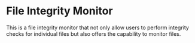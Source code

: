 # File Integrity Monitor
This is a file integrity monitor that not only allow users to perform integrity checks for individual files but also offers the capability to monitor files.
